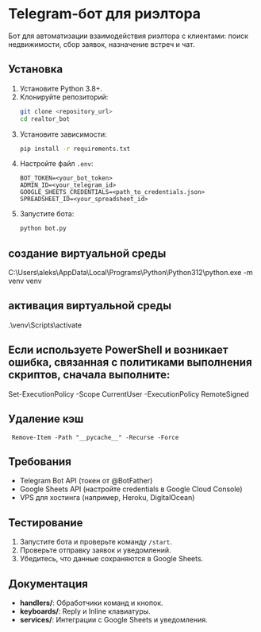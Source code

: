# Telegram-бот для риэлтора

Бот для автоматизации взаимодействия риэлтора с клиентами: поиск недвижимости, сбор заявок, назначение встреч и чат.

## Установка

1. Установите Python 3.8+.
2. Клонируйте репозиторий:
   ```bash
   git clone <repository_url>
   cd realtor_bot
   ```
3. Установите зависимости:
   ```bash
   pip install -r requirements.txt
   ```
4. Настройте файл `.env`:
   ```plaintext
   BOT_TOKEN=<your_bot_token>
   ADMIN_ID=<your_telegram_id>
   GOOGLE_SHEETS_CREDENTIALS=<path_to_credentials.json>
   SPREADSHEET_ID=<your_spreadsheet_id>
   ```
5. Запустите бота:
   ```bash
   python bot.py
   ```
  
## создание виртуальной среды 
  C:\Users\aleks\AppData\Local\Programs\Python\Python312\python.exe -m venv venv

## активация виртуальной среды
.\venv\Scripts\activate

## Если используете PowerShell и возникает ошибка, связанная с политиками выполнения скриптов, сначала выполните: 
Set-ExecutionPolicy -Scope CurrentUser -ExecutionPolicy RemoteSigned

## Удаление кэш
     Remove-Item -Path "__pycache__" -Recurse -Force   

## Требования

- Telegram Bot API (токен от @BotFather)
- Google Sheets API (настройте credentials в Google Cloud Console)
- VPS для хостинга (например, Heroku, DigitalOcean)

## Тестирование

1. Запустите бота и проверьте команду `/start`.
2. Проверьте отправку заявок и уведомлений.
3. Убедитесь, что данные сохраняются в Google Sheets.

## Документация

- **handlers/**: Обработчики команд и кнопок.
- **keyboards/**: Reply и Inline клавиатуры.
- **services/**: Интеграции с Google Sheets и уведомления.